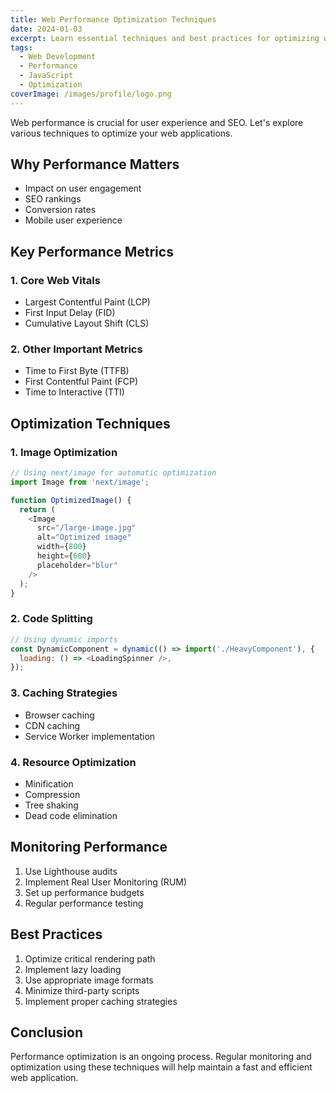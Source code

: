 ```yaml
---
title: Web Performance Optimization Techniques
date: 2024-01-03
excerpt: Learn essential techniques and best practices for optimizing web application performance and improving user experience.
tags:
  - Web Development
  - Performance
  - JavaScript
  - Optimization
coverImage: /images/profile/logo.png
---
```


Web performance is crucial for user experience and SEO. Let's explore various techniques to optimize your web applications.

## Why Performance Matters

- Impact on user engagement
- SEO rankings
- Conversion rates
- Mobile user experience

## Key Performance Metrics

### 1. Core Web Vitals
- Largest Contentful Paint (LCP)
- First Input Delay (FID)
- Cumulative Layout Shift (CLS)

### 2. Other Important Metrics
- Time to First Byte (TTFB)
- First Contentful Paint (FCP)
- Time to Interactive (TTI)

## Optimization Techniques

### 1. Image Optimization
```javascript
// Using next/image for automatic optimization
import Image from 'next/image';

function OptimizedImage() {
  return (
    <Image
      src="/large-image.jpg"
      alt="Optimized image"
      width={800}
      height={600}
      placeholder="blur"
    />
  );
}
```

### 2. Code Splitting
```javascript
// Using dynamic imports
const DynamicComponent = dynamic(() => import('./HeavyComponent'), {
  loading: () => <LoadingSpinner />,
});
```

### 3. Caching Strategies
- Browser caching
- CDN caching
- Service Worker implementation

### 4. Resource Optimization
- Minification
- Compression
- Tree shaking
- Dead code elimination

## Monitoring Performance

1. Use Lighthouse audits
2. Implement Real User Monitoring (RUM)
3. Set up performance budgets
4. Regular performance testing

## Best Practices

1. Optimize critical rendering path
2. Implement lazy loading
3. Use appropriate image formats
4. Minimize third-party scripts
5. Implement proper caching strategies

## Conclusion

Performance optimization is an ongoing process. Regular monitoring and optimization using these techniques will help maintain a fast and efficient web application.
